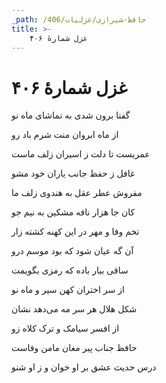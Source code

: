 ```yaml
---
_path: /حافظ-شیرازی/غزلیات/406
title: >-
    غزل شمارهٔ ۴۰۶
---
```

# غزل شمارهٔ ۴۰۶

<div class="b" id="bn1"><div class="m1"><p>گفتا برون شدی به تماشای ماه نو</p></div>
<div class="m2"><p>از ماه ابروان منت شرم باد رو</p></div></div>
<div class="b" id="bn2"><div class="m1"><p>عمریست تا دلت ز اسیران زلف ماست</p></div>
<div class="m2"><p>غافل ز حفظ جانب یاران خود مشو</p></div></div>
<div class="b" id="bn3"><div class="m1"><p>مفروش عطر عقل به هندوی زلف ما</p></div>
<div class="m2"><p>کان جا هزار نافه مشکین به نیم جو</p></div></div>
<div class="b" id="bn4"><div class="m1"><p>تخم وفا و مهر در این کهنه کشته زار</p></div>
<div class="m2"><p>آن گه عیان شود که بود موسم درو</p></div></div>
<div class="b" id="bn5"><div class="m1"><p>ساقی بیار باده که رمزی بگویمت</p></div>
<div class="m2"><p>از سر اختران کهن سیر و ماه نو</p></div></div>
<div class="b" id="bn6"><div class="m1"><p>شکل هلال هر سر مه می‌دهد نشان</p></div>
<div class="m2"><p>از افسر سیامک و ترک کلاه زو</p></div></div>
<div class="b" id="bn7"><div class="m1"><p>حافظ جناب پیر مغان مامن وفاست</p></div>
<div class="m2"><p>درس حدیث عشق بر او خوان و ز او شنو</p></div></div>
